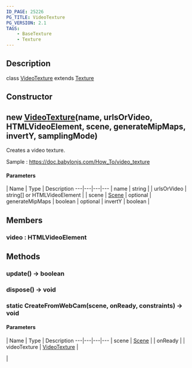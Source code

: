 ```yaml
---
ID_PAGE: 25226
PG_TITLE: VideoTexture
PG_VERSION: 2.1
TAGS:
    - BaseTexture
    - Texture
---
```

## Description

class [VideoTexture](/classes/3.1/VideoTexture) extends [Texture](/classes/3.1/Texture)



## Constructor

## new [VideoTexture](/classes/3.1/VideoTexture)(name, urlsOrVideo, HTMLVideoElement, scene, generateMipMaps, invertY, samplingMode)

Creates a video texture.

Sample : https://doc.babylonjs.com/How_To/video_texture

#### Parameters
 | Name | Type | Description
---|---|---|---
 | name | string | 
 | urlsOrVideo | string[] or HTMLVideoElement | 
 | scene | [Scene](/classes/3.1/Scene) | 
optional | generateMipMaps | boolean | 
optional | invertY | boolean | 
## Members

### video : HTMLVideoElement


## Methods

### update() &rarr; boolean


### dispose() &rarr; void


### static CreateFromWebCam(scene, onReady, constraints) &rarr; void



#### Parameters
 | Name | Type | Description
---|---|---|---
 | scene | [Scene](/classes/3.1/Scene) | 
 | onReady |  | videoTexture | [VideoTexture](/classes/3.1/VideoTexture) | 

 | 
